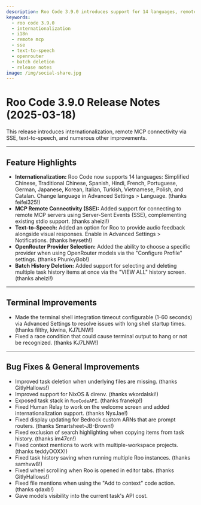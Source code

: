 ```yaml
---
description: Roo Code 3.9.0 introduces support for 14 languages, remote MCP connectivity via SSE, text-to-speech, OpenRouter provider selection, and batch history deletion.
keywords:
  - roo code 3.9.0
  - internationalization
  - i18n
  - remote mcp
  - sse
  - text-to-speech
  - openrouter
  - batch deletion
  - release notes
image: /img/social-share.jpg
---
```


# Roo Code 3.9.0 Release Notes (2025-03-18)

This release introduces internationalization, remote MCP connectivity via SSE, text-to-speech, and numerous other improvements.

---

## Feature Highlights

*   **Internationalization:** Roo Code now supports 14 languages: Simplified Chinese, Traditional Chinese, Spanish, Hindi, French, Portuguese, German, Japanese, Korean, Italian, Turkish, Vietnamese, Polish, and Catalan. Change language in Advanced Settings > Language. (thanks feifei325!)
*   **MCP Remote Connectivity (SSE):** Added support for connecting to remote MCP servers using Server-Sent Events (SSE), complementing existing stdio support. (thanks aheizi!)
*   **Text-to-Speech:** Added an option for Roo to provide audio feedback alongside visual responses. Enable in Advanced Settings > Notifications. (thanks heyseth!)
*   **OpenRouter Provider Selection:** Added the ability to choose a specific provider when using OpenRouter models via the "Configure Profile" settings. (thanks PhunkyBob!)
*   **Batch History Deletion:** Added support for selecting and deleting multiple task history items at once via the "VIEW ALL" history screen. (thanks aheizi!)

---

## Terminal Improvements

*   Made the terminal shell integration timeout configurable (1-60 seconds) via Advanced Settings to resolve issues with long shell startup times. (thanks filthy, kiwina, KJ7LNW!)
*   Fixed a race condition that could cause terminal output to hang or not be recognized. (thanks KJ7LNW!)

---

## Bug Fixes & General Improvements

*   Improved task deletion when underlying files are missing. (thanks GitlyHallows!)
*   Improved support for NixOS & direnv. (thanks wkordalski!)
*   Exposed task stack in `RooCodeAPI`. (thanks franekp!)
*   Fixed Human Relay to work on the welcome screen and added internationalization support. (thanks NyxJae!)
*   Fixed display updating for Bedrock custom ARNs that are prompt routers. (thanks Smartsheet-JB-Brown!)
*   Fixed exclusion of search highlighting when copying items from task history. (thanks im47cn!)
*   Fixed context mentions to work with multiple-workspace projects. (thanks teddyOOXX!)
*   Fixed task history saving when running multiple Roo instances. (thanks samhvw8!)
*   Fixed wheel scrolling when Roo is opened in editor tabs. (thanks GitlyHallows!)
*   Fixed file mentions when using the "Add to context" code action. (thanks qdaxb!)
*   Gave models visibility into the current task's API cost.